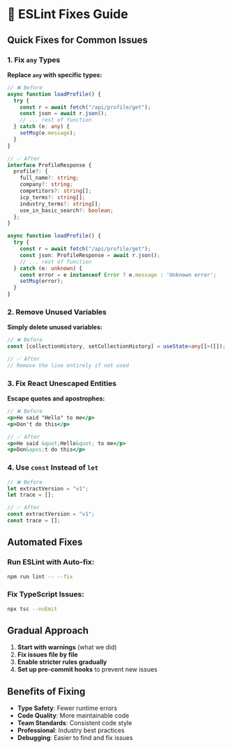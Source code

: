 # 🔧 ESLint Fixes Guide

## Quick Fixes for Common Issues

### 1. Fix `any` Types

**Replace `any` with specific types:**

```typescript
// ❌ Before
async function loadProfile() {
  try {
    const r = await fetch("/api/profile/get");
    const json = await r.json();
    // ... rest of function
  } catch (e: any) {
    setMsg(e.message);
  }
}

// ✅ After
interface ProfileResponse {
  profile?: {
    full_name?: string;
    company?: string;
    competitors?: string[];
    icp_terms?: string[];
    industry_terms?: string[];
    use_in_basic_search?: boolean;
  };
}

async function loadProfile() {
  try {
    const r = await fetch("/api/profile/get");
    const json: ProfileResponse = await r.json();
    // ... rest of function
  } catch (e: unknown) {
    const error = e instanceof Error ? e.message : 'Unknown error';
    setMsg(error);
  }
}
```

### 2. Remove Unused Variables

**Simply delete unused variables:**

```typescript
// ❌ Before
const [collectionHistory, setCollectionHistory] = useState<any[]>([]);

// ✅ After
// Remove the line entirely if not used
```

### 3. Fix React Unescaped Entities

**Escape quotes and apostrophes:**

```jsx
// ❌ Before
<p>He said "Hello" to me</p>
<p>Don't do this</p>

// ✅ After
<p>He said &quot;Hello&quot; to me</p>
<p>Don&apos;t do this</p>
```

### 4. Use `const` Instead of `let`

```typescript
// ❌ Before
let extractVersion = "v1";
let trace = [];

// ✅ After
const extractVersion = "v1";
const trace = [];
```

## Automated Fixes

### Run ESLint with Auto-fix:
```bash
npm run lint -- --fix
```

### Fix TypeScript Issues:
```bash
npx tsc --noEmit
```

## Gradual Approach

1. **Start with warnings** (what we did)
2. **Fix issues file by file**
3. **Enable stricter rules gradually**
4. **Set up pre-commit hooks** to prevent new issues

## Benefits of Fixing

- **Type Safety**: Fewer runtime errors
- **Code Quality**: More maintainable code
- **Team Standards**: Consistent code style
- **Professional**: Industry best practices
- **Debugging**: Easier to find and fix issues

